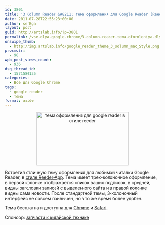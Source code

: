 ```yaml
---
id: 3801
title: '3 Column Reader &#8211; тема оформления для Google Reader (Reeder-style)'
date: 2011-07-28T22:55:23+00:00
author: serEga
layout: post
guid: http://artslab.info/?p=3801
permalink: /vse-dlya-google-chrome/3-column-reader-tema-oformleniya-dlya-google-reader-reeder-style/
onswipe_thumb:
  - http://img.artslab.info/google_reader_theme_3_solumn_mac_Style.png
prosmotr:
  - 98
wpb_post_views_count:
  - 936
dsq_thread_id:
  - 1571580135
categories:
  - Все для Google Chrome
tags:
  - google reader
  - тема
format: aside
---
```

<center>
  <a href="http://img.artslab.info/google_reader_theme_3_solumn_mac_Style.png" rel="nofollow"><img src="http://img.artslab.info/google_reader_theme_3_solumn_mac_Style-300x174.png" alt="тема оформления для google reader в стиле reeder" title="google_reader_theme_3_solumn_mac_Style" width="300" height="174" class="alignnone size-medium wp-image-3802" /></a>
</center>

Встретил отличную тему оформления для любимой читалки Google Reader, в <a href="http://zyber17.com/3columnreader/" rel="nofollow">стиле Reeder-App</a>. Тема имеет трех-колоночное оформление, в первой колонке отображается список ваших подписок, в средней, видны заголовки записей с выделенного сайта и в правой колонке видны сами новости. После стандартной темы, 3-колоночный интерфейс не совсем привычен, но в то же время более удобен.

Тема бесплатна и доступна для [Chrome](http://zyber17.com/3columnreader/3%20Column%20Reader.crx) и [Safari](http://zyber17.com/3columnreader/3%20Column%20Reader.safariextz).

<!--more-->


  
Спонсор: [запчасти к китайской технике](http://www.amur-import.ru/zapchasti/viewhtml.html)